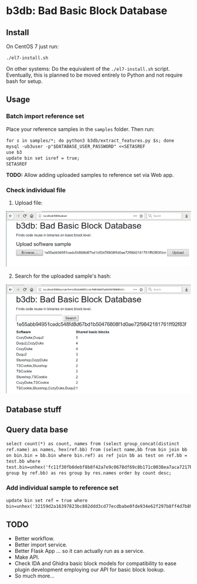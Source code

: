 # b3db: Bad Basic Block Database

## Install

On CentOS 7 just run:

```
./el7-install.sh
```

On other systems: Do the equivalent of the `./el7-install.sh` script.
Eventually, this is planned to be moved entirely to Python and not require bash for setup. 

## Usage

### Batch import reference set

Place your reference samples in the `samples` folder.
Then run:

```
for s in samples/*; do python3 b3db/extract_features.py $s; done
mysql -ub3user -p"$DATABASE_USER_PASSWORD" <<SETASREF
use b3
update bin set isref = true;
SETASREF
```

**TODO:** Allow adding uploaded samples to reference set via Web app.

### Check individual file

1. Upload file:

![Upload file](images/03-upload.png)

2. Search for the uploaded sample's hash:

![Search sample hash](images/04-sample.png)


## Database stuff

## Query data base

```
select count(*) as count, names from (select group_concat(distinct ref.name) as names, hex(ref.bb) from (select name,bb from bin join bb on bin.bin = bb.bin where bin.ref) as ref join bb as test on ref.bb = test.bb where test.bin=unhex('fc11f30fb0debf8b8f42a7e9c0678df69c8b171c0038ea7aca7217b43b3c220f') group by ref.bb) as res group by res.names order by count desc;
```

### Add individual sample to reference set

```
update bin set ref = true where bin=unhex('32159d2a16397823bc882ddd3cd77ecdbabe0fde934e62f297b8ff4d7b89832a');
```

## TODO

- Better workflow.
- Better import service.
- Better Flask App ... so it can actually run as a service.
- Make API.
- Check IDA and Ghidra basic block models for compatibility to ease plugin development employing our API for basic block lookup.
- So much more...


